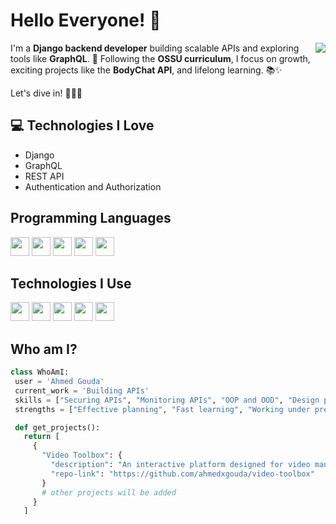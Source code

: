 # Hello Everyone! :wave:

<img src="https://github.com/user-attachments/assets/b265a8ce-4a77-4af6-802a-ffb5054dd716" align="right">


I'm a **Django backend developer** building scalable APIs and exploring tools like **GraphQL**. 🚀 Following the **OSSU curriculum**, I focus on growth, exciting projects like the **BodyChat API**, and lifelong learning. 📚✨

Let's dive in! 👨‍💻✨

## :computer: Technologies I Love
* Django
* GraphQL
* REST API
* Authentication and Authorization

## Programming Languages
<img src="https://github.com/user-attachments/assets/d51cdad2-8cab-41e8-b043-9f9ea5582a8d" width='30' />
<img src="https://github.com/user-attachments/assets/91cc0cd5-6b71-4b92-94eb-851cf75143c3" width='30' />
<img src="https://github.com/user-attachments/assets/f16b94ee-a7a6-443e-9340-019f732b3dac" width='30' />
<img src="https://github.com/user-attachments/assets/3268c07d-2d55-4437-b473-3ef1e0d42a85" width='30' />
<img src="https://github.com/user-attachments/assets/415d870a-1c3d-488a-8305-f498310a311c" width='30' />

 ## Technologies I Use
 <img src = 'https://github.com/user-attachments/assets/eb4d8d94-b0f9-4452-972f-ad8661b5a778' width='30'/>
 <img src = 'https://github.com/user-attachments/assets/77822a1b-8ad9-4ab9-a2da-d7eaacb7f8a4' width='30'/>
 <img src = 'https://github.com/user-attachments/assets/e60e0af0-9f13-4386-a3dc-795ed7d313b2' width='30'/>
 <img src = 'https://github.com/user-attachments/assets/f29acc53-d169-4649-a541-eb61a1011bf8' width='30'/>
 <img src = 'https://github.com/user-attachments/assets/87dda01d-6bd1-4754-b737-50fe52ba0b15' width='30'/>

 ## Who am I?
 ```python
class WhoAmI:
  user = 'Ahmed Gouda'
  current_work = 'Building APIs'
  skills = ["Securing APIs", "Monitoring APIs", "OOP and OOD", "Design patterns", "Algorithms and Data Structures"]
  strengths = ["Effective planning", "Fast learning", "Working under pressure"]

  def get_projects():
    return [
      {
        "Video Toolbox": {
          "description": "An interactive platform designed for video manipulation, offering features like merging, clipping, converting, and embedding. Stay tuned for potential additional features!",
          "repo-link": "https://github.com/ahmedxgouda/video-toolbox"
        }
        # other projects will be added
      }
    ]
 ```
